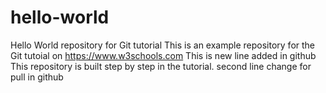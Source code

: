 # hello-world
Hello World repository for Git tutorial
This is an example repository for the Git tutoial on https://www.w3schools.com
This is new line added in github
This repository is built step by step in the tutorial.
second line change for pull in github
